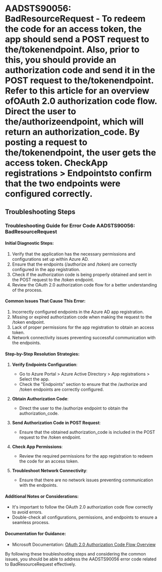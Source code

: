 # AADSTS90056: BadResourceRequest - To redeem the code for an access token, the app should send a POST request to the/tokenendpoint. Also, prior to this, you should provide an authorization code and send it in the POST request to the/tokenendpoint. Refer to this article for an overview ofOAuth 2.0 authorization code flow. Direct the user to the/authorizeendpoint, which will return an authorization_code. By posting a request to the/tokenendpoint, the user gets the access token. CheckApp registrations > Endpointsto confirm that the two endpoints were configured correctly.


## Troubleshooting Steps
### Troubleshooting Guide for Error Code AADSTS90056: BadResourceRequest

#### Initial Diagnostic Steps:
1. Verify that the application has the necessary permissions and configurations set up within Azure AD.
2. Ensure that the endpoints (/authorize and /token) are correctly configured in the app registration.
3. Check if the authorization code is being properly obtained and sent in the POST request to the /token endpoint.
4. Review the OAuth 2.0 authorization code flow for a better understanding of the process.

#### Common Issues That Cause This Error:
1. Incorrectly configured endpoints in the Azure AD app registration.
2. Missing or expired authorization code when making the request to the /token endpoint.
3. Lack of proper permissions for the app registration to obtain an access token.
4. Network connectivity issues preventing successful communication with the endpoints.

#### Step-by-Step Resolution Strategies:
1. **Verify Endpoints Configuration**:
   - Go to Azure Portal > Azure Active Directory > App registrations > Select the app.
   - Check the "Endpoints" section to ensure that the /authorize and /token endpoints are correctly configured.

2. **Obtain Authorization Code**:
   - Direct the user to the /authorize endpoint to obtain the authorization_code.

3. **Send Authorization Code in POST Request**:
   - Ensure that the obtained authorization_code is included in the POST request to the /token endpoint.

4. **Check App Permissions**:
   - Review the required permissions for the app registration to redeem the code for an access token.

5. **Troubleshoot Network Connectivity**:
   - Ensure that there are no network issues preventing communication with the endpoints.

#### Additional Notes or Considerations:
- It's important to follow the OAuth 2.0 authorization code flow correctly to avoid errors.
- Double-check all configurations, permissions, and endpoints to ensure a seamless process.

#### Documentation for Guidance:
- Microsoft Documentation: [OAuth 2.0 Authorization Code Flow Overview](https://docs.microsoft.com/en-us/azure/active-directory/develop/v2-oauth2-auth-code-flow)

By following these troubleshooting steps and considering the common issues, you should be able to address the AADSTS90056 error code related to BadResourceRequest effectively.